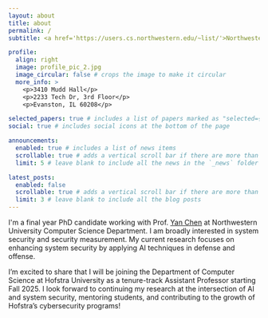 ```yaml
---
layout: about
title: about
permalink: /
subtitle: <a href='https://users.cs.northwestern.edu/~list/'>Northwestern Lab for Internet and Security Technology (LIST)</a>

profile:
  align: right
  image: profile_pic_2.jpg
  image_circular: false # crops the image to make it circular
  more_info: >
    <p>3410 Mudd Hall</p>
    <p>2233 Tech Dr, 3rd Floor</p>
    <p>Evanston, IL 60208</p>

selected_papers: true # includes a list of papers marked as "selected={true}"
social: true # includes social icons at the bottom of the page

announcements:
  enabled: true # includes a list of news items
  scrollable: true # adds a vertical scroll bar if there are more than 3 news items
  limit: 5 # leave blank to include all the news in the `_news` folder

latest_posts:
  enabled: false
  scrollable: true # adds a vertical scroll bar if there are more than 3 new posts items
  limit: 3 # leave blank to include all the blog posts
---
```


I'm a final year PhD candidate working with Prof. [Yan Chen](https://users.cs.northwestern.edu/~ychen/) at Northwestern University Computer Science Department. I am broadly interested in system security and security measurement. My current research focuses on enhancing system security by applying AI techniques in defense and offense.

I’m excited to share that I will be joining the Department of Computer Science at Hofstra University as a tenure-track Assistant Professor starting Fall 2025. I look forward to continuing my research at the intersection of AI and system security, mentoring students, and contributing to the growth of Hofstra’s cybersecurity programs!
